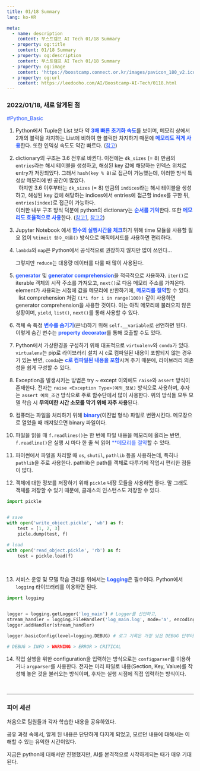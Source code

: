 ```yaml
---
title: 01/18 Summary
lang: ko-KR

meta:
  - name: description
    content: 부스트캠프 AI Tech 01/18 Summary
  - property: og:title
    content: 01/18 Summary
  - property: og:description
    content: 부스트캠프 AI Tech 01/18 Summary
  - property: og:image
    content: 'https://boostcamp.connect.or.kr/images/pavicon_180_v2.ico'
  - property: og:url
    content: https://leedooho.com/AI/Boostcamp-AI-Tech/0118.html
---
```


### 2022/01/18, 새로 알게된 점

<p class="tags">#Python_Basic</p>

1. Python에서 Tuple은 List 보다 약 <span style="color: #2454ff;">**3배 빠른 초기화 속도**</span>를 보이며,
메모리 상에서 2개의 블럭을 차지하는 List에 비하여 한 블럭만 차지하기 때문에 <span style="color: #2454ff;">**메모리도 적게 사용**</span>한다.
또한 인덱싱 속도도 약간 빠르다. ([참고](https://codacoding.tistory.com/36))

2. dictionary의 구조는 3.6 전후로 바뀐다. 이전에는 `dk_sizes` (= 8) 만큼의 `entries`라는 해시 테이블을 생성하고, 
해싱된 key 값에 해당하는 인덱스 위치로 entry가 저장되었다. 그래서 `hash(key % 8)`로 접근이 가능했는데, 
이러한 방식 특성상 메모리에 빈 공간이 많았다.<br>
&nbsp; 하지만 3.6 이후부터는 `dk_sizes` (= 8) 만큼의 `indices`라는 해시 테이블을 생성하고, 
해싱된 key 값에 해당하는 indices에서 entries에 접근할 index를 구한 뒤, `entries[index]`로 접근이 가능하다.<br>
이러한 내부 구조 방식 덕분에 python의 dictionary는 <span style="color: #2454ff;">**순서를 기억**</span>한다. 
또한 <span style="color: #2454ff;">**메모리도 효율적으로 사용**</span>한다. 
([참고1](http://blog.hwahae.co.kr/all/tech/tech-tech/6662/), [참고2](https://kadensungbincho.tistory.com/23))

3. Jupyter Notebook 에서 <span style="color: #2454ff;">**함수의 실행시간을 체크**</span>하기 위해 
time 모듈을 사용할 필요 없이 `%timeit 함수_이름()` 방식으로 매직메서드를 사용하면 편리하다.

4. `lambda`와 `map`은 Python에서 공식적으로 권장하지 않지만 많이 쓰인다...

    그렇지만 `reduce`는 대용량 데이터를 다룰 때 많이 사용된다.

5. <span style="color: #2454ff;">**generator**</span> 및 <span style="color: #2454ff;">**generator comprehension**</span>을 적극적으로 사용하자.
`iter()`로 iterable 객체의 시작 주소를 가져오고, `next()`로 다음 메모리 주소를 가져온다. &nbsp; element가 사용되는 시점에 값을 메모리에 반환하기에, 
<span style="color: #2454ff;">**메모리를 절약**</span>할 수 있다.<br>
&nbsp; list comprehension 처럼 `(i*i for i in range(100))` 같이 사용하면 generator comprehension을 사용한 것이다. 이는 아직 메모리에 불러오지 않은 상황이며,
`yield`, `list()`, `next()`를 통해 사용할 수 있다.

6. 객체 속 특정 <span style="color: #2454ff;">**변수를 숨기기**</span>(은닉)하기 위해 `self.__variable`로 선언하면 된다.<br>
이렇게 숨긴 변수는 <span style="color: #2454ff;">**property decorator**</span>를 통해 호출할 수도 있다.
    
7. Python에서 가상환경을 구성하기 위해 대표적으로 `virtualenv`와 `conda`가 있다. 
`virtualenv`는 pip로 라이브러리 설치 시 c로 컴파일된 내용이 포함되지 않는 경우가 있는 반면, 
`conda`는 <span style="color: #2454ff;">**c로 컴파일된 내용을 포함**</span>시켜 주기 때문에, 라이브러리 의존성을 쉽게 구성할 수 있다.

8. Exception을 발생시키는 방법은 try ~ except 이외에도 `raise`와 `assert` 방식이 존재한다. 
전자는 `raise <Exception Type>(예외_정보)` 방식으로 사용하며, 
후자는 `assert 예외_조건` 방식으로 주로 함수단에서 많이 사용한다. 
위의 방식들 모두 모델 학습 시 **무의미한 시간 소모를 막기 위해 자주 사용**된다.

9. 컴퓨터는 파일을 처리하기 위해 <span style="color: #2454ff;">**binary**</span>(이진법 형식) 파일로 변환시킨다. 
메모장으로 열었을 때 깨져있으면 binary 파일이다.

10. 파일을 읽을 때 `f.readlines()`는 한 번에 파일 내용을 메모리에 올리는 반면, 
`f.readline()`은 실행 시 마다 한 줄 씩 읽어 <span style="color: #2454ff;">**메모리를 절약</span>할 수 있다.

11. 파이썬에서 파일을 처리할 때 `os`, `shutil`, `pathlib` 등을 사용하는데, 특히나 `pathlib`을 주로 사용한다. 
pathlib은 path를 객체로 다루기에 작업시 편리한 점들이 많다.

12. 객체에 대한 정보를 저장하기 위해 `pickle` 내장 모듈을 사용하면 좋다. 
말 그래도 객체를 저장할 수 있기 때문에, 클래스의 인스턴스도 저장할 수 있다.

```python
import pickle


# save
with open('write_object.pickle', 'wb') as f:
    test = [1, 2, 3]
    picle.dump(test, f)

# load
with open('read_object.pickle', 'rb') as f:
    test = pickle.load(f)
```

<br>

13. 서비스 운영 및 모델 학습 관리를 위해서는 <span style="color: #2454ff;">**Logging**</span>은 필수이다. 
Python에서 `logging` 라이브러리를 이용하면 된다.

```python
import logging


logger = logging.getLogger('log_main') # Logger를 선언하고,
stream_handler = logging.FileHandler('log_main.log', mode='a', encoding='utf-8') # 로그 기록을 파일에 추가한다.
logger.addHandler(stream_handler)

logger.basicConfig(level=logging.DEBUG) # 로그 기록은 가장 낮은 DEBUG 단부터 기록한다.

# DEBUG > INFO > WARNING > ERROR > CRITICAL
```

14. 작업 실행을 위한 configuration을 입력하는 방식으로는 `configparser`를 이용하거나 `argparser`를 사용한다. 
전자는 미리 파일로 내용(Section, Key, Value)를 작성해 놓은 것을 불러오는 방식이며, 
후자는 실행 시점에 직접 입력하는 방식이다.

<br>

<hr>

### 피어 세션

처음으로 팀원들과 각자 학습한 내용을 공유하였다.

공유 과정 속에서, 알게 된 내용은 단단하게 다지게 되었고, 모르던 내용에 대해서는 이해할 수 있는 유익한 시간이었다.

지금은 python에 대해서만 진행했지만, AI를 본격적으로 시작하게되는 때가 매우 기대된다.

<br>

<br>

<br>

<style scoped>
.tags { color: #2454ff; }
a { color: #2454ff; }
</style>